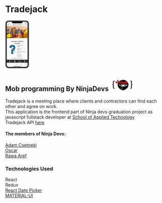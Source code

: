 # Tradejack
<img src="mobileView.png" alt="Mobile View Image" width="15%" height="15%">

## Mob programming By NinjaDevs <img src="ninjaLogo.png" alt="logo" width="80"/> 
Tradejack is a meeting place where clients and contractors can find each other and agree on work.  
This application is the frontend part of Ninja devs graduation project as javascript fullstack developer at [School of Applied Technology](https://github.com/saltsthlm)  
Tradejack API [here](https://github.com/Rawa08/Tradejack-backend)   
    

####  The members of  Ninja Devs: 
[Adam Csetneki](https://github.com/Tottzi)  
[Oscar](https://github.com/oscarstromsater)   
[Rawa Aref](https://github.com/rawa08)   

### Technologies Used  
React  
Redux  
[React Date Picker](https://www.npmjs.com/package/react-datepicker)  
[MATERIAL-UI](https://material-ui.com)
